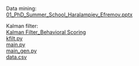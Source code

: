 Data mining:   
[01_PhD_Summer_School_Haralampiev_Efremov.pptx](01_PhD_Summer_School_Haralampiev_Efremov.pptx)    

Kalman filter:   
[Kalman Filter_Behavioral Scoring](KalmanFilter_BehavioralScoring_3.md)   
[kfilt.py](kfilt.py)   
[main.py](main.py)   
[main_gen.py](main_gen.py)   
[data.csv](data.csv)   





